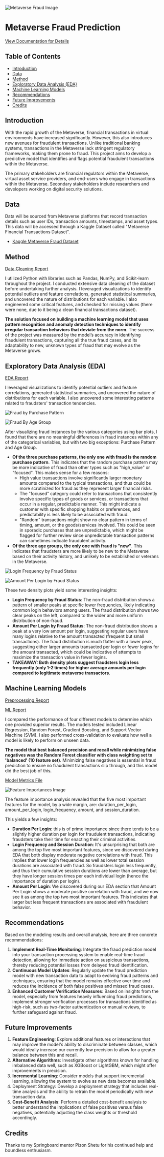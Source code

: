 ![Metaverse Fraud Image](/images/Metaverse%20Fraud.jpeg)

# Metaverse Fraud Prediction

[View Documentation for Details](/Notebooks/Capstone%203/Capstone_Final_Report.pdf)

## Table of Contents
- [Introduction](#introduction)
- [Data](#data)
- [Method](#method)
- [Exploratory Data Analysis (EDA)](#exploratory-data-analysis-eda)
- [Machine Learning Models](#machine-learning-models)
- [Recommendations](#recommendations)
- [Future Improvements](#future-improvements)
- [Credits](#credits)

## Introduction

With the rapid growth of the Metaverse, financial transactions in virtual environments have increased significantly. However, this also introduces new avenues for fraudulent transactions. Unlike traditional banking systems, transactions in the Metaverse lack stringent regulatory frameworks, making them prone to fraud. This project aims to develop a predictive model that identifies and flags potential fraudulent transactions within the Metaverse.

The primary stakeholders are financial regulators within the Metaverse, virtual asset service providers, and end-users who engage in transactions within the Metaverse. Secondary stakeholders include researchers and developers working on digital security solutions.

## Data
Data will be sourced from Metaverse platforms that record transaction details such as user IDs, transaction amounts, timestamps, and asset types. This data will be accessed through a Kaggle Dataset called "Metaverse Financial Transactions Dataset". 

- [Kaggle Metaverse Fraud Dataset](https://www.kaggle.com/datasets/faizaniftikharjanjua/metaverse-financial-transactions-dataset)

## Method
[Data Cleaning Report](/Notebooks/Capstone%203/01_Data_Wrangling.ipynb)

I utilized Python with libraries such as Pandas, NumPy, and Scikit-learn throughout the project. I conducted extensive data cleaning of the dataset before undertaking further analysis. I leveraged visualizations to identify potential outliers and feature correlations, generated statistical summaries, and uncovered the nature of distributions for each variable. I also engineered some critical features, and checked for missing values (there were none, due to it being a clean financial transactions dataset). 

**The solution focused on building a machine learning model that uses pattern recognition and anomaly detection techniques to identify irregular transaction behaviors that deviate from the norm**. The success of the project was measured by the model’s accuracy in identifying fraudulent transactions, capturing all the true fraud cases, and its adaptability to new, unknown types of fraud that may evolve as the Metaverse grows.

## Exploratory Data Analysis (EDA)
[EDA Report](/Notebooks/Capstone%203/02_Exploratory_Data_Analysis.ipynb)

I leveraged visualizations to identify potential outliers and feature correlations, generated statistical summaries, and uncovered the nature of distributions for each variable. I also uncovered some interesting patterns related to fraudsters' transaction tendencies. 

![Fraud by Purchase Pattern](/images/fraud_instances_by_purchase_pattern.png)

![Fraud By Age Group](/images/fraud_by_age_group.png)

After visualizing fraud instances by the various categories using bar plots, I found that there are no meaningful differences in fraud instances within any of the categorical variables, but with two big exceptions: Purchase Pattern and Age Group.    
- **Of the three purchase patterns, the only one with fraud is the random purchase pattern**. This indicates that the random purchase pattern may be more indicative of fraud than other types such as "high_value" or "focused". This makes sense for a few reasons: 
    - High value transactions involve significantly larger monetary amounts compared to the typical transactions, and thus could be more scrutinized for fraud as they represent larger financial risks.
    - The "focused" category could refer to transactions that consistently involve specific types of goods or services, or transactions that occur in a regular, predictable manner. This might indicate a customer with specific shopping habits or preferences, and predictability is less likely to be associated with fraud. 
    - "Random" transactions might show no clear pattern in terms of timing, amount, or the goods/services involved. This could be seen in sporadic purchases that are unpredictable, which might be flagged for further review since unpredictable transaction patterns can sometimes indicate fraudulent activity.
- **Of the three age groups, the only one with fraud is "new"**. This indicates that fraudsters are more likely to be new to the Metaverse based on their activity history, and unlikely to be established or veterans in the Metaverse. 

![Login Frequency by Fraud Status](/images/login_frequency_by_fraud_status_density_plot.png)

![Amount Per Login by Fraud Status](/images/amount_per_login_by_fraud_status_density_plot.png)

These two density plots yield some interesting insights: 
- **Login Frequency by Fraud Status**: The non-fraud distribution shows a pattern of smaller peaks at specific lower frequencies, likely indicating common login behaviors among users. The fraud distribution shows two clear peaks on the left, compared to the wider and more uniform distribution of non-fraud.
- **Amount Per Login by Fraud Status**: The non-fraud distribution shows a peak at a very low amount per login, suggesting regular users have many logins relative to the amount transacted (frequent but small transactions). The fraud distribution is much flatter with a lower peak, suggesting either larger amounts transacted per login or fewer logins for the amount transacted, which could be indicative of attempts to maximize the transaction value in fewer logins.
- **TAKEAWAY: Both density plots suggest fraudsters login less frequently (only 1-2 times) for higher average amounts per login compared to legitimate metaverse transactors**. 

## Machine Learning Models
[Preprocessing Report](/Notebooks/Capstone%203/03_Preprocessing_Training_Data.ipynb)

[ML Report](/Notebooks/Capstone%203/04_Modeling.ipynb)

I compared the performance of four different models to determine which one provided superior results. The models tested included Linear Regression, Random Forest, Gradient Boosting, and Support Vector Machine (SVM). I also performed cross-validation to evaluate how well a model is likely to perform on unseen data. 

**The model that best balanced precision and recall while minimizing false negatives was the Random Forest classifier with class weighting set to 'balanced' (10 feature set)**. Minimizing false negatives is essential in fraud prediction to ensure no fraudulent transactions slip through, and this model did the best job of this. 

[Model Metrics File](/Notebooks/Capstone%203/model_overview.csv)

![Feature Importances Image](/images/top_feature_importances_graph_fraud.png)

The feature importance analysis revealed that the five most important features for the model, by a wide margin, are: duration_per_login, amount_per_login, login_frequency, amount, and session_duration. 

This yields a few insights: 
- **Duration Per Login**: this is of prime importance since there tends to be a slightly higher duration per login for fraudulent transactions, indicating fraudsters take their time for enacting their criminal activities. 
- **Login Frequency and Session Duration**: It's unsurprising that both are among the top five most important features, since we discovered during EDA that both display moderate negative correlations with fraud. This implies that lower login frequencies as well as lower total session durations are associated with fraud. So fraudsters login less frequently, and thus their cumulative session durations are lower than average, but they have longer session times per each individual login (hence the importance of duration per login). 
- **Amount Per Login**: We discovered during our EDA section that Amount Per Login shows a moderate positive correlation with fraud, and we now see it as among the top two most important features. This indicates that larger but less frequent transactions are associated with fraudulent behavior. 

## Recommendations

Based on the modeling results and overall analysis, here are three concrete recommendations: 

1. **Implement Real-Time Monitoring**: Integrate the fraud prediction model into your transaction processing system to enable real-time fraud detection, allowing for immediate action on suspicious transactions, thereby reducing potential losses from delayed fraud identification.
2. **Continuous Model Updates**: Regularly update the fraud prediction model with new transaction data to adapt to evolving fraud patterns and techniques, ensuring that the model remains effective over time and reduces the incidence of both false positives and missed fraud cases.
3. **Enhanced Customer Verification Measures**: Based on insights from the model, especially from features heavily influencing fraud predictions, implement stronger verification processes for transactions identified as high-risk, such as two-factor authentication or manual reviews, to further safeguard against fraud.

## Future Improvements
1. **Feature Engineering**: Explore additional features or interactions that may improve the model's ability to discriminate between classes, which would ideally increase our currently low precision to allow for a greater balance between this and recall. 
2. **Alternative Algorithms**: Investigate other algorithms known for handling imbalanced data well, such as XGBoost or LightGBM, which might offer improvements in precision.
3. **Incremental Learning**: Consider models that support incremental learning, allowing the system to evolve as new data becomes available.
4. Deployment Strategy: Develop a deployment strategy that includes real-time analysis and the ability to retrain the model periodically with new transaction data.
5. **Cost-Benefit Analysis**: Perform a detailed cost-benefit analysis to better understand the implications of false positives versus false negatives, potentially adjusting the class weights or threshold accordingly.

## Credits
Thanks to my Springboard mentor Pizon Shetu for his continued help and boundless enthusiasm. 

